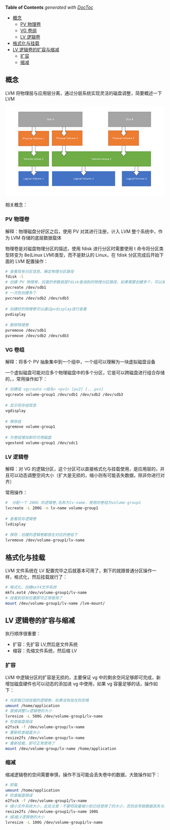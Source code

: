 <!-- START doctoc generated TOC please keep comment here to allow auto update -->
<!-- DON'T EDIT THIS SECTION, INSTEAD RE-RUN doctoc TO UPDATE -->

**Table of Contents** _generated with [DocToc](https://github.com/thlorenz/doctoc)_

- [概念](#%E6%A6%82%E5%BF%B5)
  - [PV 物理卷](#pv-%E7%89%A9%E7%90%86%E5%8D%B7)
  - [VG 卷组](#vg-%E5%8D%B7%E7%BB%84)
  - [LV 逻辑卷](#lv-%E9%80%BB%E8%BE%91%E5%8D%B7)
- [格式化与挂载](#%E6%A0%BC%E5%BC%8F%E5%8C%96%E4%B8%8E%E6%8C%82%E8%BD%BD)
- [LV 逻辑卷的扩容与缩减](#lv-%E9%80%BB%E8%BE%91%E5%8D%B7%E7%9A%84%E6%89%A9%E5%AE%B9%E4%B8%8E%E7%BC%A9%E5%87%8F)
  - [扩容](#%E6%89%A9%E5%AE%B9)
  - [缩减](#%E7%BC%A9%E5%87%8F)

<!-- END doctoc generated TOC please keep comment here to allow auto update -->

## 概念

LVM 将物理层与应用层分离，通过分层系统实现灵活的磁盘调整，简要概述一下 LVM

<img src="../img/LVM-layer.jpg">

相关概念：

### PV 物理卷

解释：物理磁盘分好区之后，使用 PV 对其进行注册，计入 LVM 整个系统中，作为 LVM 存储的底层数据载体

物理卷是对磁盘物理分区的描述，使用 fdisk 进行分区时需要使用 t 命令将分区类型转变为 8e(Linux LVM)类型，而不是默认的 Linux，在 fdisk 分区完成后开始下面的 LVM 配置操作：

```bash
# 查看现有分区信息，确定物理分区路径
fdisk -l
# 创建 PV 物理卷，后面的参数就是fdisk查询到的物理分区路径，如果需要创建多个，可以使用空格分开
pvcreate /dev/sdb1
# 一次性创建多个
pvcreate /dev/sdb2 /dev/sdb3

# 创建好的物理卷可以通过pvdisplay进行查看
pvdisplay

# 删除物理卷
pvremove /dev/sdb1
pvremove /dev/sdb2 /dev/sdb3
```

### VG 卷组

解释：将多个 PV 抽象集中到一个组中，一个组可以理解为一块虚拟磁盘设备

一个虚拟磁盘可能对应多个物理磁盘中的多个分区，它是可以跨磁盘进行组合存储的，，常用操作如下：

```bash
# 创建组 vgcreate <组名> <pv1> [pv2] [...pvs]
vgcreate volume-group1 /dev/sdb1 /dev/sdb2 /dev/sdb3

# 显示现存组信息
vgdisplay

# 移除组
vgremove volume-group1

# 为卷组增加新的可用磁盘
vgextend volume-group1 /dev/sdc1
```

### LV 逻辑卷

解释：对 VG 的逻辑分区，这个分区可以直接格式化与挂载使用，是应用层的，并且可以动态调整空间大小（扩大是无损的，缩小则有可能丢失数据，除非你进行对齐）

常用操作：

```bash
#  分配一个 200G 的逻辑卷,名称为lv-name，使用的卷组为volume-group1
lvcreate -L 200G -n lv-name volume-group1

# 查看现存逻辑卷
lvdisplay

# 移除：创建的逻辑卷都放在对应的卷组下
lvremove /dev/volume-group1/lv-name
```

## 格式化与挂载

LVM 文件系统在 LV 配置完毕之后就基本可用了，剩下的就跟普通分区操作一样，格式化，然后挂载就行了：

```bash
# 格式化，创建ext4文件系统
mkfs.ext4 /dev/volume-group1/lv-name
# 挂载到目标位置即可正常使用了
mount /dev/volume-group1/lv-name /lvm-mount/
```

## LV 逻辑卷的扩容与缩减

执行顺序很重要：

- 扩容：先扩容 LV,然后是文件系统
- 缩容：先缩文件系统，然后缩 LV

### 扩容

LVM 中逻辑分区的扩容是无损的，主要保证 vg 中的剩余空间足够即可完成，新增加磁盘硬件也可以动态的添加进 vg 中使用，如果 vg 容量足够的话，操作如下：

```bash
# 先卸载已经挂载的逻辑卷，如果没有挂在则忽略
umount /home/application
# 直接调整lv逻辑卷的大小
lvresize -L 500G /dev/volume-group1/lv-name
# 检查磁盘错误
e2fsck -f /dev/volume-group/lv-name
# 重新检查磁盘大小
resize2fs /dev/volume-group/lv-name
# 重新挂载，即可正常使用了
mount /dev/volume-group/lv-name /home/application
```

### 缩减

缩减逻辑卷的空间需要审慎，操作不当可能会丢失卷中的数据，大致操作如下：

```bash
# 卸载
umount /home/application
# 检查磁盘错误
e2fsck -f /dev/volume-group1/lv-name
# 缩小文件系统大小，此处注意：不要吧容量缩小到已经使用了的大小，否则会导致数据丢失与损坏
resize2fs /dev/volume-group1/lv-name 100G
# 缩减LV逻辑卷的大小
lvresize -L 100G /dev/volume-group1/lv-name
```
